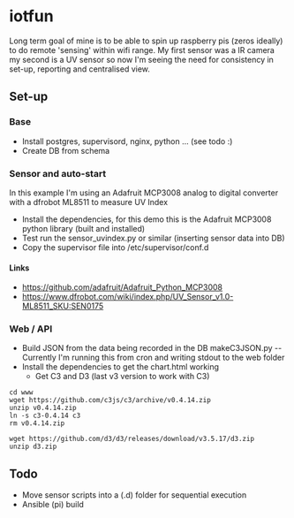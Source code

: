 # iotfun
Long term goal of mine is to be able to spin up raspberry pis (zeros ideally) to do remote 'sensing' within wifi range. My first sensor was a IR camera my second is a UV sensor so now I'm seeing the need for consistency in set-up, reporting and centralised view.

## Set-up 

### Base

- Install postgres, supervisord, nginx, python ... (see todo :)
- Create DB from schema 

### Sensor and auto-start

In this example I'm using an Adafruit MCP3008 analog to digital converter with a dfrobot ML8511 to measure UV Index

- Install the dependencies, for this demo this is the Adafruit MCP3008 python library (built and installed)
- Test run the sensor_uvindex.py or similar (inserting sensor data into DB) 
- Copy the supervisor file into /etc/supervisor/conf.d

#### Links
- https://github.com/adafruit/Adafruit_Python_MCP3008
- https://www.dfrobot.com/wiki/index.php/UV_Sensor_v1.0-ML8511_SKU:SEN0175

### Web / API

- Build JSON from the data being recorded in the DB makeC3JSON.py
-- Currently I'm running this from cron and writing stdout to the web folder
- Install the dependencies to get the chart.html working
    - Get C3 and D3 (last v3 version to work with C3)
```
cd www
wget https://github.com/c3js/c3/archive/v0.4.14.zip
unzip v0.4.14.zip
ln -s c3-0.4.14 c3
rm v0.4.14.zip

wget https://github.com/d3/d3/releases/download/v3.5.17/d3.zip
unzip d3.zip
```

## Todo 

- Move sensor scripts into a (.d) folder for sequential execution
- Ansible (pi) build
